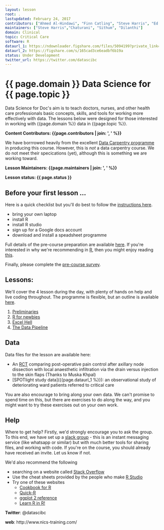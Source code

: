 ```yaml
---
layout: lesson
root: .
lastupdated: February 24, 2017
contributors: ["Ahmed Al-Hindawi", "Finn Catling", "Steve Harris", "Ed Palmer", "Danny Wong"]
maintainers: ["Steve Harris","Chaturani", "Sithum", "Dilanthi"]
domain: Clinical
topic: Critical Care
software: R
dataurl_1: https://ndownloader.figshare.com/files/5094199?private_link=aff8f0912c76840c7526
dataurl_2: https://figshare.com/s/165cad3ce6eadbf6b19a
status: Under Development
twitter_url: https://twitter.com/datascibc
---
```


<!-- USING THIS LESSON TEMPLATE -->
<!-- Lesson specific information is taken from the YAML header at the top of the page -->

<!-- THE LESSON INFORMATION -->


# {{ page.domain }} Data Science  for {{ page.topic }}

Data Science for Doc's aim is to teach doctors, nurses, and other health care professionals basic concepts, skills, and tools for working more effectively with data. The lessons below were designed for those interested
in working with {{page.domain %}} data in {{page.topic %}}.


**Content Contributors: {{page.contributors | join: ', ' %}}**

We have borrrowed heavily from the excellent [Data Carpentry programme](http://datacarpentry.org) in producing this course. However, this is _not_ a data carpentry course. We do not meet their specications (yet), although this is something we are working toward.


**Lesson Maintainers: {{page.maintainers | join: ', ' %}}**


**Lesson status: {{ page.status }}**

<!--
  [Information on Lesson Status Categories]()
-->

<!-- ###### INDEX OF LESSONS ON THIS TOPIC ###### -->

## Before your first lesson ...

Here is a quick checklist but you'll do best to follow the [instructions here](prerequisites.html).

- bring your own laptop
- install R
- install R studio
- sign up for a Google docs account
- download and install a speadsheet programme

Full details of the pre-course preparation are available [here](prerequisites.html). If you're interested in why we're recommending in [R](http://www.r-project.org), then you might enjoy reading [this](why-r.html).

Finally, please complete the [pre-course survey](http://goo.gl/forms/odmaxWP2KBHyzKti2).

## Lessons:

We'll cover the 4 lesson during the day, with plenty of hands on help and live coding throughout. The programme is flexible, but an outline is available [here](CourseProgramme.html).

1. [Preliminaries](00-lesson-00-intro.html)
2. [R for newbies](01-lesson-01-r-for-newbies.html)
3. [Excel Hell](02-lesson-02-excel-hell.html)
4. [The Data Pipeline](03-lesson-03-pipeline.html)

<!-- 6. [Just enough statistics](06-lesson-06-just-enough-statistics.html) -->

## Data

Data files for the lesson are available here:

- An [RCT]({{page.dataurl_2%}}) comparing post-operative pain control after axillary node dissection with local anaesthetic infiltration via the drain versus injection to the skin flaps (Thanks to Muska Khpal)
- [SPOTlight study data]({{page.dataurl_1 %}}): an observational study of deteriorating ward patients referred to critical care

You are also encourage to bring along your own data. We can't promise to spend time on this, but there are exercises to do along the way, and you might want to try these exercises out on your own work.

## Help ##

Where to get help? Firstly, we'd strongly encourage you to ask the group. To this end, we have set up a [slack group](https://nicst.slack.com) - this is an instant messaging service (like whatsapp or similar) but with much better tools for sharing files, and working with code. If you're on the course, you should already have received an invite. Let us know if not.

We'd also recommend the following

- searching on a website called [Stack Overflow](http://stackoverflow.com/questions/5963269/how-to-make-a-great-r-reproducible-example/5965451#5965451)
- Use the cheat sheets provided by the people who make [R Studio](https://www.rstudio.com/resources/cheatsheets/)
- Try one of these websites
    + [Cookbook for R](http://www.cookbook-r.com)
    + [Quick-R](http://www.statmethods.net)
    + [ggplot 2 reference](http://docs.ggplot2.org/dev/reference.html)
    + [Learn R in R!](http://swirlstats.com)

<p><strong>Twitter</strong>: @datascibc
<p><strong>web</strong>: http://www.nics-training.com/
